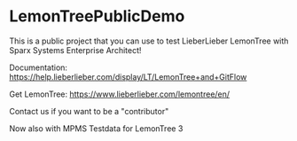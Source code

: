 # LemonTreePublicDemo
This is a public project that you can use to test LieberLieber LemonTree with Sparx Systems Enterprise Architect!

Documentation: https://help.lieberlieber.com/display/LT/LemonTree+and+GitFlow

Get LemonTree: https://www.lieberlieber.com/lemontree/en/

Contact us if you want to be a "contributor"

Now also with MPMS Testdata for LemonTree 3

